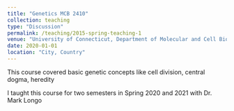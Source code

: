 ```yaml
---
title: "Genetics MCB 2410"
collection: teaching
type: "Discussion"
permalink: /teaching/2015-spring-teaching-1
venue: "University of Connecticut, Department of Molecular and Cell Biology"
date: 2020-01-01
location: "City, Country"
---
```


This course covered basic genetic concepts like cell division, central dogma, heredity

I taught this course for two semesters in Spring 2020 and 2021 with Dr. Mark Longo



